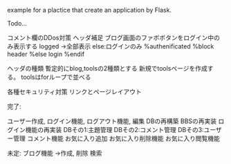 example for a plactice that create an application by Flask.

Todo...

コメント欄のDDos対策
ヘッダ補足
ブログ画面のファボボタンをログイン中のみ表示する
logged →全部表示
else:ログインのみ
%authenificated
    %block header
%else
    login
%endif

ヘッダの種類
暫定的にblog,toolsの2種類とする
新規でtoolsページを作成する。
toolsはforループで並べる

各種セキュリティ対策
リンクとページレイアウト


完了:

ユーザー作成,
ログイン機能,
ログアウト機能,
編集
DBの再構築
BBSの再実装
ログイン機能の再実装
DBその1:主題管理
DBその2:コメント管理
DBその3:ユーザー管理
コメント機能
お気に入り追加
お気に入り削除機能
お気に入り閲覧機能


未定:
ブログ機能
→作成,
削除
検索